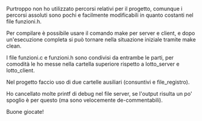 Purtroppo non ho utilizzato percorsi relativi per il progetto, comunque i percorsi assoluti sono pochi e facilmente modificabili in quanto costanti nel file funzioni.h.

Per compilare è possibile usare il comando make per server e client, e dopo un'esecuzione completa si può tornare nella situazione iniziale tramite make clean.

I file funzioni.c e funzioni.h sono condivisi da entrambe le parti, per comodità le ho messe nella cartella superiore rispetto a lotto_server e lotto_client. 

Nel progetto faccio uso di due cartelle ausiliari (consuntivi e file_registro).

Ho cancellato molte printf di debug nel file server, se l'output risulta un po' spoglio è per questo (ma sono velocemente de-commentabili).

Buone giocate!

